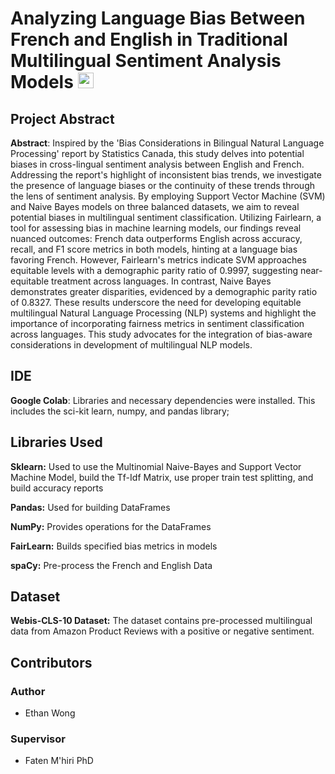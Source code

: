# Analyzing Language Bias Between French and English in Traditional Multilingual Sentiment Analysis Models <img height=25 width=25 src="https://github.com/ethanwongca/COMP396/assets/87055387/8ab34a73-38e2-4cee-aecd-4a66c02d19b7">
 

## Project Abstract
**Abstract**: Inspired by the 'Bias Considerations in Bilingual Natural Language Processing' report by Statistics Canada, this study delves into potential biases in cross-lingual sentiment analysis between English and French. Addressing the report's highlight of inconsistent bias trends, we investigate the presence of language biases or the continuity of these trends through the lens of sentiment analysis. By employing Support Vector Machine (SVM) and Naive Bayes models on three balanced datasets, we aim to reveal potential biases in multilingual sentiment classification. Utilizing Fairlearn, a tool for assessing bias in machine learning models, our findings reveal nuanced outcomes: French data outperforms English across accuracy, recall, and F1 score metrics in both models, hinting at a language bias favoring French. However, Fairlearn's metrics indicate SVM approaches equitable levels with a demographic parity ratio of 0.9997, suggesting near-equitable treatment across languages. In contrast, Naive Bayes demonstrates greater disparities, evidenced by a demographic parity ratio of 0.8327. These results underscore the need for developing equitable multilingual Natural Language Processing (NLP) systems and highlight the importance of incorporating fairness metrics in sentiment classification across languages. This study advocates for the integration of bias-aware considerations in development of multilingual NLP models. <br/>

## IDE 
**Google Colab**: Libraries and necessary dependencies were installed. This includes the sci-kit learn, numpy, and pandas library; 

## Libraries Used
**Sklearn:** Used to use the Multinomial Naive-Bayes and Support Vector Machine Model, build the Tf-Idf Matrix, use proper train test splitting, and build accuracy reports <br/>

**Pandas:** Used for building DataFrames <br/>

**NumPy:** Provides operations for the DataFrames <br/>

**FairLearn:** Builds specified bias metrics in models <br/>

**spaCy:** Pre-process the French and English Data

## Dataset 
**Webis-CLS-10 Dataset:** The dataset contains pre-processed multilingual data from Amazon Product Reviews with a positive or negative sentiment. 

## Contributors 
### Author
* Ethan Wong
### Supervisor 
* Faten M'hiri PhD

